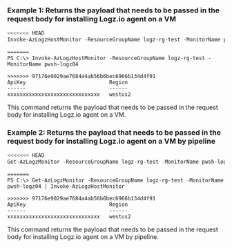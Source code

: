 ### Example 1: Returns the payload that needs to be passed in the request body for installing Logz.io agent on a VM
```powershell
<<<<<<< HEAD
Invoke-AzLogzHostMonitor -ResourceGroupName logz-rg-test -MonitorName pwsh-logz04
```

```output
=======
PS C:\> Invoke-AzLogzHostMonitor -ResourceGroupName logz-rg-test -MonitorName pwsh-logz04

>>>>>>> 97176e9029ae7684a4ab56b6bec6966b134d4f91
ApiKey                           Region
------                           ------
xxxxxxxxxxxxxxxxxxxxxxxxxxxxxx   westus2
```

This command returns the payload that needs to be passed in the request body for installing Logz.io agent on a VM.

### Example 2: Returns the payload that needs to be passed in the request body for installing Logz.io agent on a VM by pipeline
```powershell
<<<<<<< HEAD
Get-AzLogzMonitor -ResourceGroupName logz-rg-test -MonitorName pwsh-logz04 | Invoke-AzLogzHostMonitor
```

```output
=======
PS C:\> Get-AzLogzMonitor -ResourceGroupName logz-rg-test -MonitorName pwsh-logz04 | Invoke-AzLogzHostMonitor

>>>>>>> 97176e9029ae7684a4ab56b6bec6966b134d4f91
ApiKey                           Region
------                           ------
xxxxxxxxxxxxxxxxxxxxxxxxxxxxxx   westus2
```

This command returns the payload that needs to be passed in the request body for installing Logz.io agent on a VM by pipeline.

